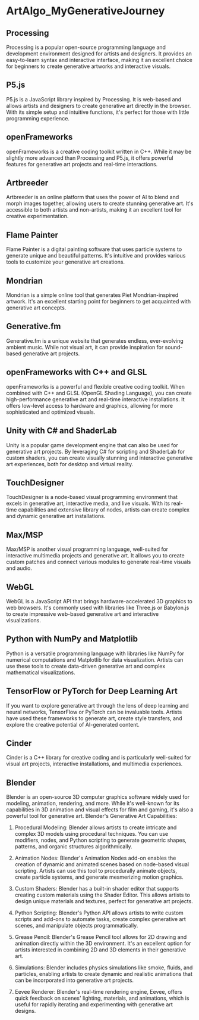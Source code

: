 # ArtAlgo_MyGenerativeJourney

## Processing

Processing is a popular open-source programming language and development environment designed for artists and designers. It provides an easy-to-learn syntax and interactive interface, making it an excellent choice for beginners to create generative artworks and interactive visuals.

## P5.js

P5.js is a JavaScript library inspired by Processing. It is web-based and allows artists and designers to create generative art directly in the browser. With its simple setup and intuitive functions, it's perfect for those with little programming experience.

## openFrameworks

openFrameworks is a creative coding toolkit written in C++. While it may be slightly more advanced than Processing and P5.js, it offers powerful features for generative art projects and real-time interactions.

## Artbreeder

Artbreeder is an online platform that uses the power of AI to blend and morph images together, allowing users to create stunning generative art. It's accessible to both artists and non-artists, making it an excellent tool for creative experimentation.

## Flame Painter

Flame Painter is a digital painting software that uses particle systems to generate unique and beautiful patterns. It's intuitive and provides various tools to customize your generative art creations.

## Mondrian

Mondrian is a simple online tool that generates Piet Mondrian-inspired artwork. It's an excellent starting point for beginners to get acquainted with generative art concepts.

## Generative.fm

Generative.fm is a unique website that generates endless, ever-evolving ambient music. While not visual art, it can provide inspiration for sound-based generative art projects.

## openFrameworks with C++ and GLSL

openFrameworks is a powerful and flexible creative coding toolkit. When combined with C++ and GLSL (OpenGL Shading Language), you can create high-performance generative art and real-time interactive installations. It offers low-level access to hardware and graphics, allowing for more sophisticated and optimized visuals.

## Unity with C# and ShaderLab

Unity is a popular game development engine that can also be used for generative art projects. By leveraging C# for scripting and ShaderLab for custom shaders, you can create visually stunning and interactive generative art experiences, both for desktop and virtual reality.

## TouchDesigner

TouchDesigner is a node-based visual programming environment that excels in generative art, interactive media, and live visuals. With its real-time capabilities and extensive library of nodes, artists can create complex and dynamic generative art installations.

## Max/MSP

Max/MSP is another visual programming language, well-suited for interactive multimedia projects and generative art. It allows you to create custom patches and connect various modules to generate real-time visuals and audio.

## WebGL

WebGL is a JavaScript API that brings hardware-accelerated 3D graphics to web browsers. It's commonly used with libraries like Three.js or Babylon.js to create impressive web-based generative art and interactive visualizations.

## Python with NumPy and Matplotlib

Python is a versatile programming language with libraries like NumPy for numerical computations and Matplotlib for data visualization. Artists can use these tools to create data-driven generative art and complex mathematical visualizations.

## TensorFlow or PyTorch for Deep Learning Art

If you want to explore generative art through the lens of deep learning and neural networks, TensorFlow or PyTorch can be invaluable tools. Artists have used these frameworks to generate art, create style transfers, and explore the creative potential of AI-generated content.

## Cinder

Cinder is a C++ library for creative coding and is particularly well-suited for visual art projects, interactive installations, and multimedia experiences.

## Blender

Blender is an open-source 3D computer graphics software widely used for modeling, animation, rendering, and more. While it's well-known for its capabilities in 3D animation and visual effects for film and gaming, it's also a powerful tool for generative art.
Blender's Generative Art Capabilities:

1. Procedural Modeling: Blender allows artists to create intricate and complex 3D models using procedural techniques. You can use modifiers, nodes, and Python scripting to generate geometric shapes, patterns, and organic structures algorithmically.

2. Animation Nodes: Blender's Animation Nodes add-on enables the creation of dynamic and animated scenes based on node-based visual scripting. Artists can use this tool to procedurally animate objects, create particle systems, and generate mesmerizing motion graphics.

3. Custom Shaders: Blender has a built-in shader editor that supports creating custom materials using the Shader Editor. This allows artists to design unique materials and textures, perfect for generative art projects.

4. Python Scripting: Blender's Python API allows artists to write custom scripts and add-ons to automate tasks, create complex generative art scenes, and manipulate objects programmatically.

5. Grease Pencil: Blender's Grease Pencil tool allows for 2D drawing and animation directly within the 3D environment. It's an excellent option for artists interested in combining 2D and 3D elements in their generative art.

6. Simulations: Blender includes physics simulations like smoke, fluids, and particles, enabling artists to create dynamic and realistic animations that can be incorporated into generative art projects.

7. Eevee Renderer: Blender's real-time rendering engine, Eevee, offers quick feedback on scenes' lighting, materials, and animations, which is useful for rapidly iterating and experimenting with generative art designs.

